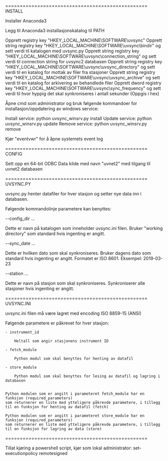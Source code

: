 
=================================================
INSTALL

Installer Anaconda3

Legg til Anaconda3 installasjonskatalog til PATH

Opprett registry key "HKEY_LOCAL_MACHINE\SOFTWARE\uvsync"
Opprett string registry key "HKEY_LOCAL_MACHINE\SOFTWARE\uvsync\bindir" og sett verdi til katalogen med uvsync.py
Opprett string registry key "HKEY_LOCAL_MACHINE\SOFTWARE\uvsync\connection_string" og sett verdi til connection string for uvsync2 databasen
Opprett string registry key "HKEY_LOCAL_MACHINE\SOFTWARE\uvsync\uvsync_directory" og sett verdi til en katalog for mottak av filer fra stasjoner
Opprett string registry key "HKEY_LOCAL_MACHINE\SOFTWARE\uvsync\uvsync_archive" og sett verdi til en katalog for arkivering av behandlede filer
Opprett dword registry key "HKEY_LOCAL_MACHINE\SOFTWARE\uvsync\sync_frequency" og sett verdi til hvor hyppig det skal synkroniseres i antall sekunder (Oppgis i hex)

Åpne cmd som administrator og bruk følgende kommandoer for installasjon/oppdatering av windows service:

Install service: python uvsync_winsrv.py install
Update service: python uvsync_winsrv.py update
Remove service: python uvsync_winsrv.py remove

Kjør "eventvwr" for å åpne systemets event log

=================================================
CONFIG

Sett opp en 64-bit ODBC Data kilde med navn "uvnet2" med tilgang til uvnet2 databasen

=================================================
UVSYNC.PY

uvsync.py henter datafiler for hver stasjon og setter nye data inn i databasen.

Følgende kommandolinje parametere kan benyttes:

--config_dir ...

Dette er navn på katalogen som inneholder uvsync.ini filen. Bruker "working directory" som standard hvis ingenting er angitt.

--sync_date ...

Dette er hvilken dato som skal synkroniseres. Bruker dagens dato som standard hvis ingenting er angitt. 
Formatet er ISO 8601. Eksempel: 2019-03-23

--station ...

Dette er navn på stasjon som skal synkroniseres. Synkroniserer alle stasjoner hvis ingenting er angitt.

=================================================
UVSYNC.INI

uvsync.ini filen må være lagret med encoding ISO 8859-15 (ANSI)

Følgende parametere er påkrevet for hver stasjon:

    - instrument_id

        Heltall som angir stasjonens instrument ID

    - fetch_module
        
        Python modul som skal benyttes for henting av datafil

    - store_module    

        Python modul som skal benyttes for lesing av datafil og lagring i databasen


    Python modulen som er angitt i parameteret fetch_module har en funksjon (required_parameters) 
    som returnerer en liste med ytteligere påkrevde parametere, i tillegg til en funksjon for henting av datafil (fetch)

    Python modulen som er angitt i parameteret store_module har en funksjon (required_parameters) 
    som returnerer en liste med ytteligere påkrevde parametere, i tillegg til en funksjon for lagring av data (store)

=================================================

Tillat kjøring a powershell script, kjør som lokal administrator:
set-executionpolicy remotesigned